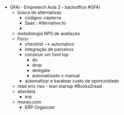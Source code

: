 - GFAI - Empretech Aula 3 - backoffice #GFAI
    - busca de alternativas
        - codigos: capterra
        - Saas : Alternative.to
        - 
    - metodologia NPS de avaliação
    - Foco:
        - checklist —> automatico
        - integração de parceiros
        - construir um funil top
            - do
            - drop
            - delegate
            - automatizado x manual
        - automatizar e baratear custo de oportunidade
    - read eric ries - lean startup #Books2read
    - alterdata
        - erp
    - money.com
        - ERP-Organizer